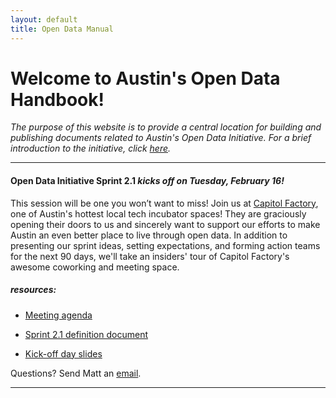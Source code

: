 ```yaml
---
layout: default
title: Open Data Manual
---
```


# Welcome to Austin's Open Data Handbook!

<p class="bg-info"><em>The purpose of this website is to provide a central location for building and publishing documents related to Austin's Open Data Initiative. For a brief introduction to the initiative, click <a href="{{site.baseurl}}/about">here</a>.</em></p>


***

#### Open Data Initiative Sprint 2.1 *kicks off on Tuesday, February 16!*

 This session will be one you won’t want to miss! Join us at [Capitol Factory](https://capitalfactory.com/), one of Austin's hottest local tech incubator spaces! They are graciously opening their doors to us and sincerely want to support our efforts to make Austin an even better place to live through open data. In addition to presenting our sprint ideas, setting expectations, and forming action teams for the next 90 days, we'll take an insiders' tour of Capitol Factory's awesome coworking and meeting space. 

##### **resources:**

- [Meeting agenda](https://docs.google.com/document/d/1HVjI4ZiXROxwRb1zfkcu6m26YGvJW29Y85HhKBc-PAI/)

- [Sprint 2.1 definition document]({{site.baseurl}}/projects/sprint_2_1)

- [Kick-off day slides](https://docs.google.com/presentation/d/1g-zuj-SS6I8-cS2Wzm6p3cEtfAUQRHYGw5Ze2ctCJqM/edit?usp=sharing)


Questions? Send Matt an [email](matthew.esquibel@austintexas.gov).

***

<!-- ### Status of documents and site "things to do": -->



<!-- 
<p>Every document is a work in progress. (Coming soon), look for these badges to find out the development status of each document:</p>

<h4>Discovery <span class="badge discovery">?</span></h4>

<p>A short phase in which we start researching the needs of the document's users, find out what we should be measuring, and explore technological or policy-related constraints.</p>

<h4>Alpha <span class="badge alpha">a</span></h4>

<p>A short phase in which we prototype solutions for the document. We’ll be testing with a small group of users or stakeholders and getting early feedback about the document's content and layout.</p>

<h4>Beta <span class="badge beta">b</span></h4>

<p>We’re developing against the demands of a live environment, understanding how to review and revise while meeting user needs. We’ll also be releasing a version to test in public.</p>

<h4>Live <span class="badge live">L</span></h4>

<p>The document is considered "in effect", however work doesn’t stop at this stage. We’ll be iteratively improving the document, reacting to new needs and demands, and keeping track of the changes as we go.</p>

<footer>Inspired by gov.uk/service-manual. Contains public sector information licensed under the Open Government Licence v2.0.</footer> -->